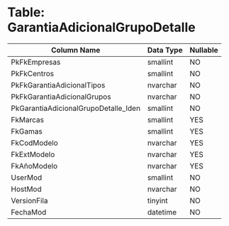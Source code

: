 # Table: GarantiaAdicionalGrupoDetalle

| Column Name | Data Type | Nullable |
|-------------|-----------|----------|
| PkFkEmpresas | smallint | NO |
| PkFkCentros | smallint | NO |
| PkFkGarantiaAdicionalTipos | nvarchar | NO |
| PkFkGarantiaAdicionalGrupos | nvarchar | NO |
| PkGarantiaAdicionalGrupoDetalle_Iden | smallint | NO |
| FkMarcas | smallint | YES |
| FkGamas | smallint | YES |
| FkCodModelo | nvarchar | YES |
| FkExtModelo | nvarchar | YES |
| FkAñoModelo | nvarchar | YES |
| UserMod | smallint | NO |
| HostMod | nvarchar | NO |
| VersionFila | tinyint | NO |
| FechaMod | datetime | NO |
